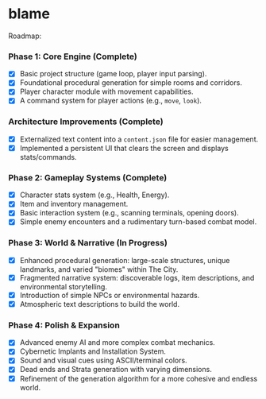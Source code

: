 # blame

Roadmap:

### Phase 1: Core Engine (Complete)

- [x] Basic project structure (game loop, player input parsing).
- [x] Foundational procedural generation for simple rooms and corridors.
- [x] Player character module with movement capabilities.
- [x] A command system for player actions (e.g., `move`, `look`).

### Architecture Improvements (Complete)

- [x] Externalized text content into a `content.json` file for easier management.
- [x] Implemented a persistent UI that clears the screen and displays stats/commands.

### Phase 2: Gameplay Systems (Complete)

- [x] Character stats system (e.g., Health, Energy).
- [x] Item and inventory management.
- [x] Basic interaction system (e.g., scanning terminals, opening doors).
- [x] Simple enemy encounters and a rudimentary turn-based combat model.

### Phase 3: World & Narrative (In Progress)

- [x] Enhanced procedural generation: large-scale structures, unique landmarks, and varied "biomes" within The City.
- [x] Fragmented narrative system: discoverable logs, item descriptions, and environmental storytelling.
- [x] Introduction of simple NPCs or environmental hazards.
- [x] Atmospheric text descriptions to build the world.

### Phase 4: Polish & Expansion

- [x] Advanced enemy AI and more complex combat mechanics.
- [x] Cybernetic Implants and Installation System.
- [x] Sound and visual cues using ASCII/terminal colors.
- [x] Dead ends and Strata generation with varying dimensions.
- [x] Refinement of the generation algorithm for a more cohesive and endless world.
